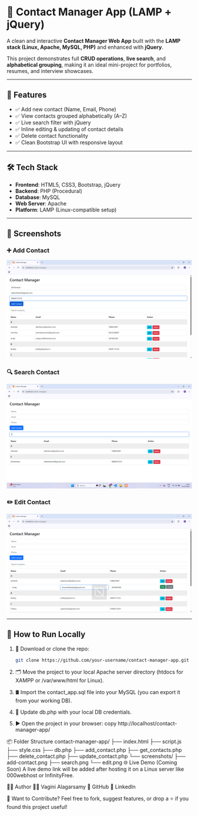 # 📇 Contact Manager App (LAMP + jQuery)

A clean and interactive **Contact Manager Web App** built with the **LAMP stack (Linux, Apache, MySQL, PHP)** and enhanced with **jQuery**.

This project demonstrates full **CRUD operations**, **live search**, and **alphabetical grouping**, making it an ideal mini-project for portfolios, resumes, and interview showcases.

---

## 🚀 Features

- ✅ Add new contact (Name, Email, Phone)
- ✅ View contacts grouped alphabetically (A–Z)
- ✅ Live search filter with jQuery
- ✅ Inline editing & updating of contact details
- ✅ Delete contact functionality
- ✅ Clean Bootstrap UI with responsive layout

---

## 🛠️ Tech Stack

- **Frontend**: HTML5, CSS3, Bootstrap, jQuery
- **Backend**: PHP (Procedural)
- **Database**: MySQL
- **Web Server**: Apache
- **Platform**: LAMP (Linux-compatible setup)

---

## 📸 Screenshots

### ➕ Add Contact
![Add Contact](screenshots/add-contact.png)

### 🔍 Search Contact
![Search Contact](screenshots/search.png)

### ✏️ Edit Contact
![Edit Contact](screenshots/edit.png)

---

## 🧪 How to Run Locally

1. 🔽 Download or clone the repo:
   ```bash
   git clone https://github.com/your-username/contact-manager-app.git

2. 🗂️ Move the project to your local Apache server directory (htdocs for XAMPP or /var/www/html for Linux).

3. 🛢️ Import the contact_app.sql file into your MySQL (you can export it from your working DB).

4. 🔧 Update db.php with your local DB credentials.

5. ▶️ Open the project in your browser:
    copy
    http://localhost/contact-manager-app/

📦 Folder Structure
contact-manager-app/
├── index.html
├── script.js
├── style.css
├── db.php
├── add_contact.php
├── get_contacts.php
├── delete_contact.php
├── update_contact.php
└── screenshots/
    ├── add-contact.png
    ├── search.png
    └── edit.png
🌐 Live Demo (Coming Soon)
A live demo link will be added after hosting it on a Linux server like 000webhost or InfinityFree.

🧑‍💻 Author
👩‍💻 Vagini Alagarsamy
🔗 GitHub
🔗 LinkedIn

📩 Want to Contribute?
Feel free to fork, suggest features, or drop a ⭐ if you found this project useful!
